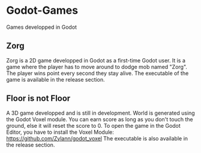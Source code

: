 # Godot-Games
Games developped in Godot
## Zorg
Zorg is a 2D game developped in Godot as a first-time Godot user. 
It is a game where the player has to move around to dodge mob named "Zorg".
The player wins point every second they stay alive.
The executable of the game is available in the release section.
## Floor is not Floor
A 3D game developped and is still in development.
World is generated using the Godot Voxel module.
You can earn score as long as you don't touch the ground, else it will reset the score to 0.
To open the game in the Godot Editor, you have to install the Voxel Module: https://github.com/Zylann/godot_voxel
The executable is also available in the release section.

